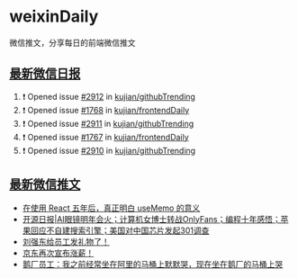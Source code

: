 # weixinDaily
微信推文，分享每日的前端微信推文

## [最新微信日报](https://github.com/kujian/weixinDaily/issues)

<!--START_SECTION:activity-->
1. ❗ Opened issue [#2912](https://github.com/kujian/githubTrending/issues/2912) in [kujian/githubTrending](https://github.com/kujian/githubTrending)
2. ❗ Opened issue [#1768](https://github.com/kujian/frontendDaily/issues/1768) in [kujian/frontendDaily](https://github.com/kujian/frontendDaily)
3. ❗ Opened issue [#2911](https://github.com/kujian/githubTrending/issues/2911) in [kujian/githubTrending](https://github.com/kujian/githubTrending)
4. ❗ Opened issue [#1767](https://github.com/kujian/frontendDaily/issues/1767) in [kujian/frontendDaily](https://github.com/kujian/frontendDaily)
5. ❗ Opened issue [#2910](https://github.com/kujian/githubTrending/issues/2910) in [kujian/githubTrending](https://github.com/kujian/githubTrending)
<!--END_SECTION:activity-->


## [最新微信推文](https://weixin.qdkfweb.cn/)

<!-- BLOG-POST-LIST:START -->
- [在使用 React 五年后，真正明白 useMemo 的意义](https://weixin.qdkfweb.cn/61100.html)
- [开源日报|AI眼镜明年会火；计算机女博士转战OnlyFans；编程十年感悟；苹果回应不自建搜索引擎；美国对中国芯片发起301调查](https://weixin.qdkfweb.cn/61144.html)
- [刘强东给员工发礼物了！](https://weixin.qdkfweb.cn/61123.html)
- [京东再次宣布涨薪！](https://weixin.qdkfweb.cn/61124.html)
- [鹅厂员工：我之前经常坐在阿里的马桶上默默哭，现在坐在鹅厂的马桶上哭](https://weixin.qdkfweb.cn/61117.html)
<!-- BLOG-POST-LIST:END -->